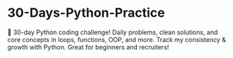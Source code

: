 # 30-Days-Python-Practice
🚀 30-day Python coding challenge! Daily problems, clean solutions, and core concepts in loops, functions, OOP, and more. Track my consistency &amp; growth with Python. Great for beginners and recruiters!
